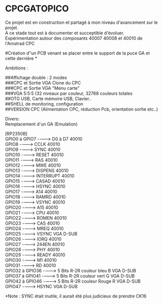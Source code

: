 # CPCGATOPICO

Ce projet est en construction et partagé à mon niveau d'avancement sur le projet.  
A ce stade tout est à documenter et succeptible d'évoluer.  
Expérimentation autour des composants 40007 40008 et 40010 de l'Amstrad CPC  

#Création d"un PCB venant se placer entre le support de la puce GA et cette dernière *  

Ambitions :  

##Affichage double : 2 modes  
###CPC et Sortie VGA Clone du CPC  
###CPC et Sortie VGA "Menu carte"  
###VGA 5:5:5 (32 niveaux par couleur, 32768 couleurs totales  
##OTG USB, Carte mémoire USB, Clavier..  
##SHELL de monitoring, configuration  
##VERSION CPC (Alimentation CPC, réduction Pcb, orientation sortie etc..)  
  
Divers:  
Remplacement d'un GA (Emulation)  
  
[RP2350B]  
  GPIO0 à GPIO7 ----> D0 à D7 40010  
  GPIO8 ----> CCLK 40010  
  GPIO9 ----> SYNC 40010  
  GPIO10 ----> RESET 40010  
  GPIO11 ----> RAS 40010  
  GPIO12 ----> MWE 40010  
  GPIO13 ----> DISPENS 40010  
  GPIO14 ----> INTERRUPT 40010  
  GPIO15 ----> CASAD 40010  
  GPIO16 ----> HSYNC 40010  
  GPIO17 ----> A14 40010  
  GPIO18 ----> RAMRD 40010  
  GPIO19 ----> VSYNC 40010  
  GPIO20 ----> A15 40010  
  GPIO21 ----> CPU 40010  
  GPIO22 ----> ROMEN 40010  
  GPIO23 ----> CAS 40010  
  GPIO24 ----> MREQ 40010  
  GPIO25 ----> VSYNC VGA D-SUB  
  GPIO26 ----> IORQ 40010  
  GPIO27 ----> 244EN 40010  
  GPIO28 ----> PHY 40010  
  GPIO29 ----> READY 40010  
  GPIO30 ----> M1 40010  
  GPIO31 ----> RD 40010  
  GPIO32 à GPIO36 ----> 5 Bits R-2R couleur bleu B VGA D-SUB  
  GPIO37 à GPIO41 ----> 5 Bits R-2R couleur vert G VGA D-SUB  
  GPIO42 à GPIO46 ----> 5 Bits R-2R couleur Rouge R VGA D-SUB  
  GPIO47 ----> HSYNC VGA D-SUB  
    
  *Note : SYNC était inutile, il aurait été plus judicieux de prendre CK16  
